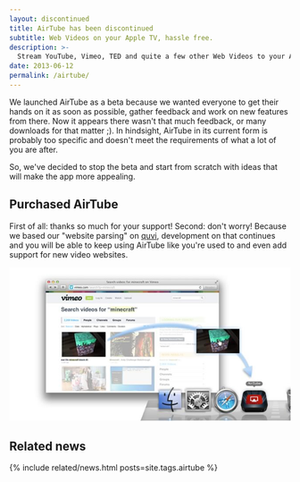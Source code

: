 ```yaml
---
layout: discontinued
title: AirTube has been discontinued
subtitle: Web Videos on your Apple TV, hassle free.
description: >-
  Stream YouTube, Vimeo, TED and quite a few other Web Videos to your Apple TV. Straight from your Mac's browser; no iPad, iPhone or Jailbreak required.
date: 2013-06-12
permalink: /airtube/
---
```


We launched AirTube as a beta because we wanted everyone to get their hands on it as soon as possible, gather feedback and work on new features from there. Now it appears there wasn't that much feedback, or many downloads for that matter ;). In hindsight, AirTube in its current form is probably too specific and doesn't meet the requirements of what a lot of you are after. 

So, we've decided to stop the beta and start from scratch with ideas that will make the app more appealing.

## Purchased AirTube

First of all: thanks so much for your support! Second: don't worry! Because we based our "website parsing" on [quvi](http://quvi.sourceforge.net/), development on that continues and you will be able to keep using AirTube like you're used to and even add support for new video websites.

![A screenshot of how to start streaming a Vimeo video](/assets/img/app/airtube-vimeo.jpg)

## Related news

{% include related/news.html posts=site.tags.airtube %}
